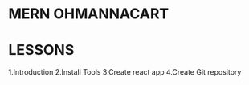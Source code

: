 # MERN OHMANNACART

# LESSONS
1.Introduction
2.Install Tools
3.Create react app
4.Create Git repository